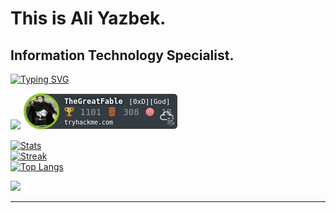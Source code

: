 # This is Ali Yazbek. 



## Information Technology Specialist.


[![Typing SVG](https://readme-typing-svg.demolab.com?font=Terminess+Nerd+Font+Mono&size=20&duration=2000&pause=500&color=49F7B6&background=FFFFFF00&vCenter=true&random=true&width=540&height=40&lines=hey%2C+it's+Ali!;currently%3A+training+my+bots+with+a+stick;currently%3A+studying+the+art+of+hacking;currently%3A+spamming,+cracking,+hashing;currently%3A+patchinging+security+holes;currently%3A+scrabing+and+dissecting+malware;currently%3A+solved+cybersecurity+challenges%3D0;currently%3A+surfing+through+networks)]()




![](https://www.hackthebox.eu/badge/image/1050032)
![](./TheGreatFable.png)


[![Stats](https://github-readme-stats.vercel.app/api?username=ali-yazbek&count_private=true&show_icons=true&disable_animations=true&theme=dark)]()
<br>
[![Streak](https://github-readme-streak-stats.herokuapp.com/?user=ali-yazbek&theme=dark)]()
<br>
[![Top Langs](https://github-readme-stats.vercel.app/api/top-langs/?username=ali-yazbek&layout=compact&theme=dark&count_private=true)]()



[![](https://skillicons.dev/icons?i=c,cpp,python,bash,powershell,neovim,vim,visualstudio,vscode,arch,windows)]()



_________________________________
